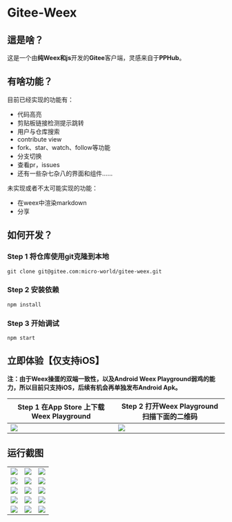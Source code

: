 # Gitee-Weex

## 這是啥？

这是一个由**纯Weex和js**开发的**Gitee**客户端，灵感来自于**PPHub**。

## 有啥功能？
目前已经实现的功能有：
* 代码高亮
* 剪贴板链接检测提示跳转
* 用户与仓库搜索
* contribute view
* fork、star、watch、follow等功能
* 分支切换
* 查看pr，issues
* 还有一些杂七杂八的界面和组件......

未实现或者不太可能实现的功能：

* 在weex中渲染markdown
* 分享

## 如何开发？

### Step 1 将仓库使用git克隆到本地
```shell
git clone git@gitee.com:micro-world/gitee-weex.git
```
### Step 2 安装依赖
```shell
npm install
```
### Step 3 开始调试
```
npm start
```
## 立即体验【仅支持iOS】

**注：由于Weex操蛋的双端一致性，以及Android Weex Playground弱鸡的能力，所以目前只支持iOS，后续有机会再单独发布Android Apk。**

|**Step 1 在App Store 上下载 Weex Playground**|**Step 2 打开Weex Playground扫描下面的二维码**|
|----|----|
|![](https://gitee-weex.oss-cn-hongkong.aliyuncs.com/image/IMG_1857%2820200808-160207%29.PNG)|![](https://gitee-weex.oss-cn-hongkong.aliyuncs.com/image/qrcode.png)|

## 运行截图

||||
|----|----|----|
|![](https://gitee-weex.oss-cn-hongkong.aliyuncs.com/image/IMG_1848.PNG)|![](https://gitee-weex.oss-cn-hongkong.aliyuncs.com/image/IMG_1850.PNG)|![](https://gitee-weex.oss-cn-hongkong.aliyuncs.com/image/IMG_1851.PNG)|
|![](https://gitee-weex.oss-cn-hongkong.aliyuncs.com/image/IMG_1852.PNG)|![](https://gitee-weex.oss-cn-hongkong.aliyuncs.com/image/IMG_1853.PNG)|![](https://gitee-weex.oss-cn-hongkong.aliyuncs.com/image/IMG_1854.PNG)|
|![](https://gitee-weex.oss-cn-hongkong.aliyuncs.com/image/IMG_1856.PNG)|![](https://gitee-weex.oss-cn-hongkong.aliyuncs.com/image/IMG_1849.PNG)|![](https://gitee-weex.oss-cn-hongkong.aliyuncs.com/image/IMG_1858.PNG)|
|![](https://gitee-weex.oss-cn-hongkong.aliyuncs.com/image/IMG_1859.PNG)|![](https://gitee-weex.oss-cn-hongkong.aliyuncs.com/image/IMG_1860.PNG)|![](https://gitee-weex.oss-cn-hongkong.aliyuncs.com/image/IMG_1861.PNG)|
|![](https://gitee-weex.oss-cn-hongkong.aliyuncs.com/image/IMG_1862.PNG)|![](https://gitee-weex.oss-cn-hongkong.aliyuncs.com/image/IMG_1863.PNG)|![](https://gitee-weex.oss-cn-hongkong.aliyuncs.com/image/IMG_1864.PNG)|



